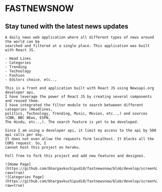 # FASTNEWSNOW
## Stay tuned with the latest news updates

    A daily news web application where all different types of news around the world can be
    searched and filtered at a single place. This application was built with React JS.

    - Head Lines
    - Categories
    - Trending
    - Technology
    - Fashion
    - Editors choice. etc..,
    
    This is a front end application built with React JS using Newsapi.org developer api.
    I have leverage the power of React JS by creating several components and reused them.
    I have integrated the filter module to search betweeen different categories (Headlines,
    politics, Technology, Trending, Music, Movies, etc..,) and sources (CNN, BBC NEws, ESPN,
    The Hindu, etc..,). The search feature is yet to be developed.

    Since I am using a developer api, it limit my access to the api by 500 api calls per day.
    It does not even allow the requests form localhost. It blocks all the CORS request. So, I
    cannot host this project on heroku.

    Fell free to fork this project and add new features and designes.

    ![Home Page](https://github.com/bhargavkuchipudi0/fastnewsnow/blob/develop/screen%20shots/fnn_home.png?raw=true)
    ![Categories Page](https://github.com/bhargavkuchipudi0/fastnewsnow/blob/develop/screen%20shots/fnn_categories.png?raw=true)



